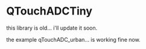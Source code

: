 # QTouchADCTiny

this library is old... i'll update it soon.

the example qTouchADC_urban... is working fine now.


